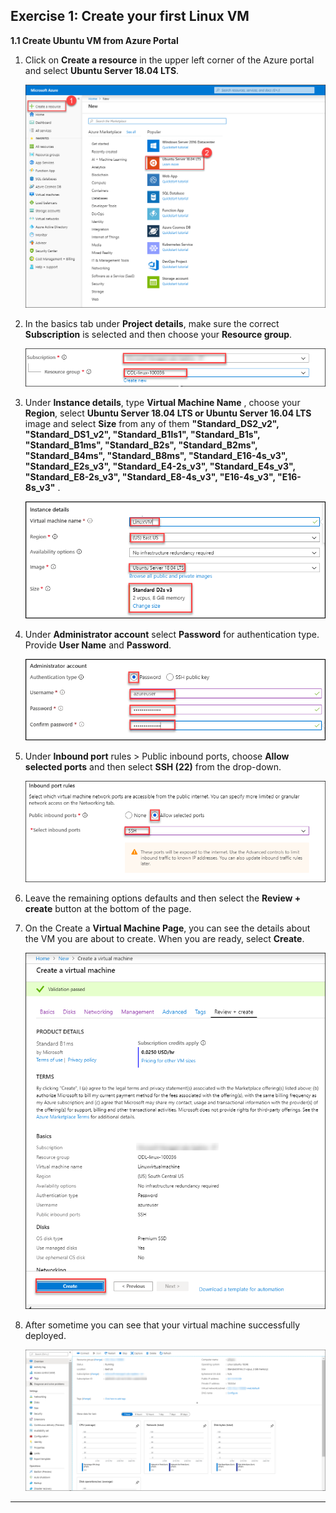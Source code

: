  Exercise 1: Create your first Linux VM
 --------------------------------------


**1.1 Create Ubuntu VM from Azure Portal**

1. Click on **Create a resource** in the upper left corner of the Azure portal and select **Ubuntu Server 18.04 LTS**.<br/>

   <img src="images/ubuntunew.png"/><br/>

2. In the basics tab under **Project details**, make sure the correct **Subscription** is selected and then choose your **Resource       group**.<br/>

    <img src="images/suscription.png"/><br/>

3. Under **Instance details**, type **Virtual Machine Name** , choose your **Region**, select **Ubuntu Server 18.04 LTS or Ubuntu Server   16.04 LTS** image and select **Size** from any of them **"Standard_DS2_v2", "Standard_DS1_v2", "Standard_B1ls1", "Standard_B1s",       "Standard_B1ms", "Standard_B2s", "Standard_B2ms", "Standard_B4ms", "Standard_B8ms", "Standard_E16-4s_v3", "Standard_E2s_v3",           "Standard_E4-2s_v3", "Standard_E4s_v3", "Standard_E8-2s_v3", "Standard_E8-4s_v3", "E16-4s_v3", "E16-8s_v3"** .<br/>

     <img src="images/vmname.png"/><br/>

4. Under **Administrator account** select **Password** for authentication type. Provide **User Name** and **Password**.<br/>

     <img src="images/adminp.png"/><br/>

5. Under **Inbound port** rules > Public inbound ports, choose **Allow selected ports** and then select **SSH (22)** from the drop-down.<br/>

     <img src="images/portssh.png"/><br/>

6. Leave the remaining options defaults and then select the **Review + create** button at the bottom of the page.<br/>

7. On the Create a **Virtual Machine Page**, you can see the details about the VM you are about to create. When you are ready, select        **Create**.<br/>
 
      <img src="images/validation.png"/><br>
      
8. After sometime you can see that your virtual machine successfully deployed.  
 
     <img src="images/overview.png"/><br>
      
--------------------------------------------------------------------------------------------------
